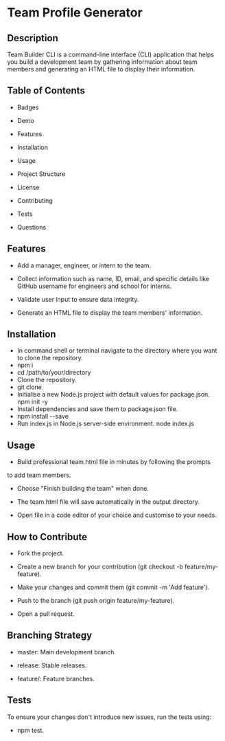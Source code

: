 # Team Profile Generator
## Description
Team Builder CLI is a command-line interface (CLI) application that helps you build a development team by gathering information about team members and generating an HTML file to display their information.

## Table of Contents

- Badges

- Demo

- Features

- Installation

- Usage

- Project Structure

- License

- Contributing

- Tests

- Questions


## Features

- Add a manager, engineer, or intern to the team.

- Collect information such as name, ID, email, and specific details like GitHub username for engineers and school for interns.

- Validate user input to ensure data integrity.

- Generate an HTML file to display the team members' information.


## Installation

- In command shell or terminal navigate to the directory where you want
to clone the repository.
- npm i
- cd /path/to/your/directory
- Clone the repository.
- git clone 
- Initialise a new Node.js project with default values for package.json.
npm init -y
- Install dependencies and save them to package.json file.
- npm install --save
- Run index.js in Node.js server-side environment.
node index.js


## Usage

- Build professional team.html file in minutes by following the prompts

to add team members.

- Choose "Finish building the team" when done.

- The team.html file will save automatically in the output directory.

- Open file in a code editor of your choice and customise to your needs.


## How to Contribute

- Fork the project.

- Create a new branch for your contribution (git checkout -b feature/my-feature).

- Make your changes and commit them (git commit -m 'Add feature').

- Push to the branch (git push origin feature/my-feature).

- Open a pull request.

## Branching Strategy

- master: Main development branch.

- release: Stable releases.

- feature/: Feature branches.


## Tests
To ensure your changes don't introduce new issues, run the tests using:
- npm test.

